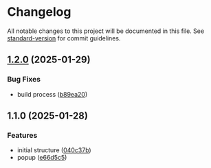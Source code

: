 # Changelog

All notable changes to this project will be documented in this file. See [standard-version](https://github.com/conventional-changelog/standard-version) for commit guidelines.

## [1.2.0](https://github.com/cooker-mock/cooker-proxy/compare/v1.1.0...v1.2.0) (2025-01-29)


### Bug Fixes

* build process ([b89ea20](https://github.com/cooker-mock/cooker-proxy/commit/b89ea205f6b2e504f39ca5c928dae070b259ec9a))

## 1.1.0 (2025-01-28)


### Features

* initial structure ([040c37b](https://github.com/Alex-xd/cooker-proxy/commit/040c37b3b3a51572b03f818273c5e141478c03a4))
* popup ([e66d5c5](https://github.com/Alex-xd/cooker-proxy/commit/e66d5c5d3fe1797c8067a2a626239d86cd21c6db))

